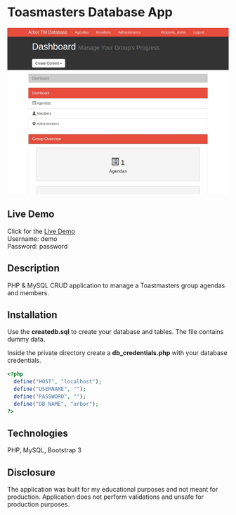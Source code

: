 # Toasmasters Database App
![ABOR Database](arbortm-demo-img.jpg)

## Live Demo
Click for the [Live Demo](http://apps.javierlona.com/arbor-db/public)
<br>
Username: demo<br>
Password: password

## Description
PHP & MySQL CRUD application to manage a Toastmasters group agendas and members.

## Installation
Use the **createdb.sql** to create your database and tables. The file contains dummy data.

Inside the private directory create a **db_credentials.php** with your database credentials.

```PHP
<?php
  define("HOST", "localhost");
  define("USERNAME", "");
  define("PASSWORD", "");
  define("DB_NAME", "arbor");
?>

```
## Technologies
PHP, MySQL, Bootstrap 3

## Disclosure
The application was built for my educational purposes and not meant for production. Application does not perform validations and unsafe for production purposes.
